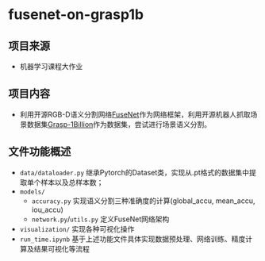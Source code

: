 # fusenet-on-grasp1b
## 项目来源
- 机器学习课程大作业
## 项目内容
- 利用开源RGB-D语义分割网络[FuseNet](https://github.com/MehmetAygun/fusenet-pytorch)作为网络框架，利用开源机器人抓取场景数据集[Grasp-1Billion](https://graspnet.net/)作为数据集，尝试进行场景语义分割。
## 文件功能概述
- `data/dataloader.py` 继承Pytorch的Dataset类，实现从.pt格式的数据集中提取单个样本以及总样本数；
- `models/`
  - `accuracy.py` 实现语义分割三种准确度的计算(global_accu, mean_accu, iou_accu)
  - `network.py`/`utils.py` 定义FuseNet网络架构
- `visualization/` 实现各种可视化操作
- `run_time.ipynb` 基于上述功能文件具体实现数据预处理、网络训练、精度计算及结果可视化等流程
